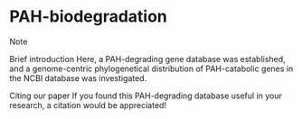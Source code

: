 # PAH-biodegradation
Note

Brief introduction
  Here, a PAH-degrading gene database was established, and a genome-centric phylogenetical distribution of PAH-catabolic genes in the NCBI database was investigated.

Citing our paper
  If you found this PAH-degrading database useful in your research, a citation would be appreciated!
